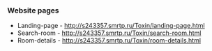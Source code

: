### Website pages
- Landing-page - http://s243357.smrtp.ru/Toxin/landing-page.html
- Search-room - http://s243357.smrtp.ru/Toxin/search-room.html
- Room-details - http://s243357.smrtp.ru/Toxin/room-details.html